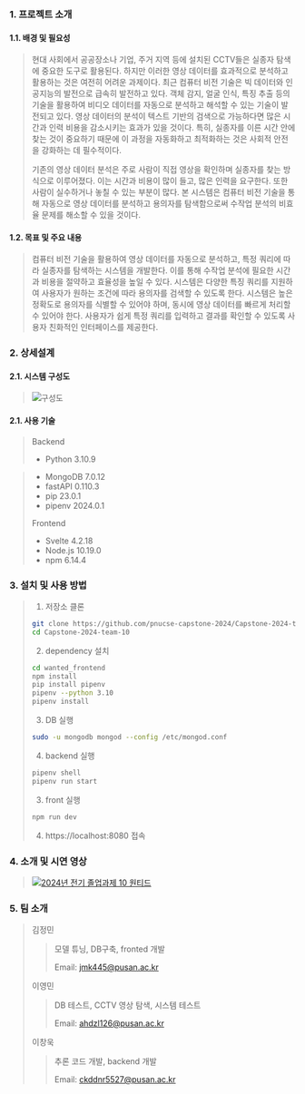### 1. 프로젝트 소개
#### 1.1. 배경 및 필요성
> 현대 사회에서 공공장소나 기업, 주거 지역 등에 설치된 CCTV들은 실종자 탐색에 중요한 도구로 활용된다. 하지만 이러한 영상 데이터를 효과적으로 분석하고 활용하는 것은 여전히 어려운 과제이다. 최근 컴퓨터 비전 기술은 빅 데이터와 인공지능의 발전으로 급속히 발전하고 있다. 객체 감지, 얼굴 인식, 특징 추출 등의 기술을 활용하여 비디오 데이터를 자동으로 분석하고 해석할 수 있는 기술이 발전되고 있다. 영상 데이터의 분석이 텍스트 기반의 검색으로 가능하다면 많은 시간과 인력 비용을 감소시키는 효과가 있을 것이다. 특히, 실종자를 이른 시간 안에 찾는 것이 중요하기 때문에 이 과정을 자동화하고 최적화하는 것은 사회적 안전을 강화하는 데 필수적이다.
>
> 기존의 영상 데이터 분석은 주로 사람이 직접 영상을 확인하며 실종자를 찾는 방식으로 이루어졌다. 이는 시간과 비용이 많이 들고, 많은 인력을 요구한다. 또한 사람이 실수하거나 놓칠 수 있는 부분이 많다. 본 시스템은 컴퓨터 비전 기술을 통해 자동으로 영상 데이터를 분석하고 용의자를 탐색함으로써 수작업 분석의 비효율 문제를 해소할 수 있을 것이다.

#### 1.2. 목표 및 주요 내용
> 컴퓨터 비전 기술을 활용하여 영상 데이터를 자동으로 분석하고, 특정 쿼리에 따라 실종자를 탐색하는 시스템을 개발한다. 이를 통해 수작업 분석에 필요한 시간과 비용을 절약하고 효율성을 높일 수 있다. 시스템은 다양한 특징 쿼리를 지원하여 사용자가 원하는 조건에 따라 용의자를 검색할 수 있도록 한다. 시스템은 높은 정확도로 용의자를 식별할 수 있어야 하며, 동시에 영상 데이터를 빠르게 처리할 수 있어야 한다. 사용자가 쉽게 특정 쿼리를 입력하고 결과를 확인할 수 있도록 사용자 친화적인 인터페이스를 제공한다.

### 2. 상세설계
#### 2.1. 시스템 구성도
> ![구성도](https://github.com/user-attachments/assets/6a8f1057-b0ba-45b7-b218-a444a2a95f85)


#### 2.1. 사용 기술
> Backend
> - Python 3.10.9

> - MongoDB 7.0.12
> - fastAPI 0.110.3  
> - pip 23.0.1
> - pipenv 2024.0.1
>
> Frontend
> - Svelte 4.2.18
> - Node.js 10.19.0
> - npm 6.14.4

### 3. 설치 및 사용 방법
> 1. 저장소 클론
> ```bash
> git clone https://github.com/pnucse-capstone-2024/Capstone-2024-team-10.git
> cd Capstone-2024-team-10
> ```
> 2. dependency 설치
> ```bash
> cd wanted_frontend
> npm install
> pip install pipenv
> pipenv --python 3.10
> pipenv install
> ```
> 3. DB 실행
> ```bash
> sudo -u mongodb mongod --config /etc/mongod.conf
> ```
> 4. backend 실행
> ```bash
> pipenv shell
> pipenv run start
> ```
> 3. front 실행
> ```bash
> npm run dev
> ```
> 4. https://localhost:8080 접속

### 4. 소개 및 시연 영상
> [![2024년 전기 졸업과제 10 원티드](http://img.youtube.com/vi/qcfqT90HA1s?si=Ha4Ir-AwNqa0isQ-/0.jpg)](https://youtu.be/qcfqT90HA1s?si=Ha4Ir-AwNqa0isQ-)

### 5. 팀 소개
>  김정민
>> 모델 튜닝, DB구축, fronted 개발
>>
>> Email: jmk445@pusan.ac.kr
>>
>  이영민
>> DB 테스트, CCTV 영상 탐색, 시스템 테스트
>>
>> Email: ahdzl126@pusan.ac.kr
>>
>  이창욱
>> 추론 코드 개발, backend 개발
>>
>> Email: ckddnr5527@pusan.ac.kr
